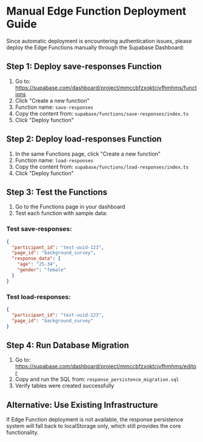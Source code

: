 # Manual Edge Function Deployment Guide

Since automatic deployment is encountering authentication issues, please deploy the Edge Functions manually through the Supabase Dashboard:

## Step 1: Deploy save-responses Function

1. Go to: https://supabase.com/dashboard/project/mmccbfzxoktcjvfhmhms/functions
2. Click "Create a new function"
3. Function name: `save-responses`
4. Copy the content from: `supabase/functions/save-responses/index.ts`
5. Click "Deploy function"

## Step 2: Deploy load-responses Function

1. In the same Functions page, click "Create a new function"
2. Function name: `load-responses`
3. Copy the content from: `supabase/functions/load-responses/index.ts`
4. Click "Deploy function"

## Step 3: Test the Functions

1. Go to the Functions page in your dashboard
2. Test each function with sample data:

### Test save-responses:
```json
{
  "participant_id": "test-uuid-123",
  "page_id": "background_survey",
  "response_data": {
    "age": "25-34",
    "gender": "female"
  }
}
```

### Test load-responses:
```json
{
  "participant_id": "test-uuid-123",
  "page_id": "background_survey"
}
```

## Step 4: Run Database Migration

1. Go to: https://supabase.com/dashboard/project/mmccbfzxoktcjvfhmhms/editor
2. Copy and run the SQL from: `response_persistence_migration.sql`
3. Verify tables were created successfully

## Alternative: Use Existing Infrastructure

If Edge Function deployment is not available, the response persistence system will fall back to localStorage only, which still provides the core functionality.
